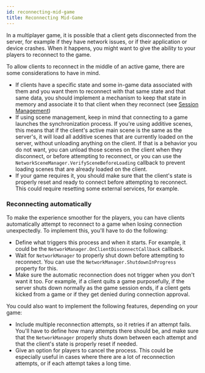 ```yaml
---
id: reconnecting-mid-game
title: Reconnecting Mid-Game
---
```


In a multiplayer game, it is possible that a client gets disconnected from the server, for example if they have network issues, or if their application or device crashes. When it happens, you might want to give the ability to your players to reconnect to the game.

To allow clients to reconnect in the middle of an active game, there are some considerations to have in mind.
- If clients have a specific state and some in-game data associated with them and you want them to reconnect with that same state and that same data, you should implement a mechanism to keep that state in memory and associate it to that client when they reconnect (see [Session Management](./session-management.md))
- If using scene management, keep in mind that connecting to a game launches the synchronization process. If you're using additive scenes, this means that if the client's active main scene is the same as the server's, it will load all additive scenes that are currently loaded on the server, without unloading anything on the client. If that is a behavior you do not want, you can unload those scenes on the client when they disconnect, or before attempting to reconnect, or you can use the `NetworkSceneManager.VerifySceneBeforeLoading` callback to prevent loading scenes that are already loaded on the client.
- If your game requires it, you should make sure that the client's state is properly reset and ready to connect before attempting to reconnect. This could require resetting some external services, for example.


### Reconnecting automatically

To make the experience smoother for the players, you can have clients automatically attempt to reconnect to a game when losing connection unexpectedly. To implement this, you'll have to do the following:
- Define what triggers this process and when it starts. For example, it could be the `NetworkManager.OnClientDisconnectCallback` callback.
- Wait for `NetworkManager` to properly shut down before attempting to reconnect. You can use the `NetworkManager.ShutdownInProgress` property for this.
- Make sure the automatic reconnection does not trigger when you don't want it too. For example, if a client quits a game purposefully, if the server shuts down normally as the game session ends, if a client gets kicked from a game or if they get denied during connection approval.

You could also want to implement the following features, depending on your game:
- Include multiple reconnection attempts, so it retries if an attempt fails. You'll have to define how many attempts there should be, and make sure that the `NetworkManager` properly shuts down between each attempt and that the client's state is properly reset if needed.
- Give an option for players to cancel the process. This could be especially useful in cases where there are a lot of reconnection attempts, or if each attempt takes a long time.